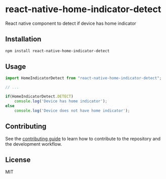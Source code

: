 # react-native-home-indicator-detect

React native component to detect if device has home indicator

## Installation

```sh
npm install react-native-home-indicator-detect
```

## Usage

```js
import HomeIndicatorDetect from "react-native-home-indicator-detect";

// ...

if(HomeIndicatorDetect.DETECT)
    console.log('Device has home indicator');
else
    console.log('Device does not have home indicator');
```

## Contributing

See the [contributing guide](CONTRIBUTING.md) to learn how to contribute to the repository and the development workflow.

## License

MIT
